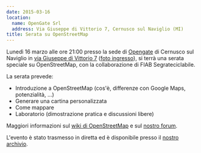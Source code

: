 ```yaml
---
date: 2015-03-16
location:
  name: OpenGate Srl
  address: Via Giuseppe di Vittorio 7, Cernusco sul Naviglio (MI)
title: Serata su OpenStreetMap
---
```

Lunedì 16 marzo alle ore 21:00 presso la sede di [Opengate](http://www.opengate.biz/) di Cernusco sul Naviglio in [via Giuseppe di Vittorio 7](https://www.openstreetmap.org/node/2562006314) ([foto ingresso](http://www.instantstreetview.com/2kaqjcz3l65y8z2cozr5z2u)), si terrà una serata speciale su OpenStreetMap, con la collaborazione di FIAB Segrateciclabile.

La serata prevede:

* Introduzione a OpenStreetMap (cos'è, differenze con Google Maps, potenzialità, ...)
* Generare una cartina personalizzata
* Come mappare
* Laboratorio (dimostrazione pratica e discussioni libere)

Maggiori informazioni sul [wiki di OpenStreetMap](https://wiki.openstreetmap.org/wiki/ViGLug_serata_OSM_2015) e sul [nostro forum](http://forum.viglug.org/index.php?topic=2177.0).

L'evento è stato trasmesso in diretta ed è disponibile presso il [nostro archivio](https://archive.viglug.org/2015/meeting-20150316.opus).
